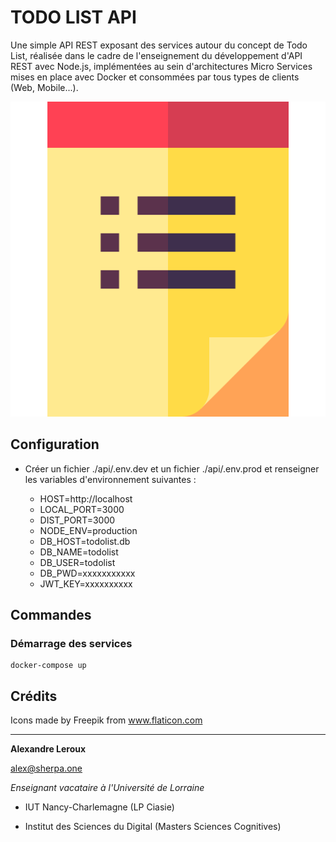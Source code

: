 # TODO LIST API

Une simple API REST exposant des services autour du concept de Todo List, réalisée dans le cadre de l'enseignement du développement d'API REST avec Node.js, implémentées au sein d'architectures Micro Services mises en place avec Docker et consommées par tous types de clients (Web, Mobile...).

![logo Todo List API](./api/assets/to-do-list.png "Logo Todo List API")

## Configuration

- Créer un fichier ./api/.env.dev et un fichier ./api/.env.prod et renseigner les variables d'environnement suivantes : 

    - HOST=http://localhost
    - LOCAL_PORT=3000
    - DIST_PORT=3000
    - NODE_ENV=production
    - DB_HOST=todolist.db
    - DB_NAME=todolist
    - DB_USER=todolist
    - DB_PWD=xxxxxxxxxxx
    - JWT_KEY=xxxxxxxxxx

## Commandes

### Démarrage des services

```
docker-compose up
```

## Crédits

Icons made by Freepik from www.flaticon.com

---

__Alexandre Leroux__

alex@sherpa.one

_Enseignant vacataire à l'Université de Lorraine_

- IUT Nancy-Charlemagne (LP Ciasie)

- Institut des Sciences du Digital (Masters Sciences Cognitives)